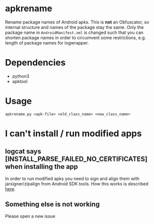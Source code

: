 # apkrename
Rename package names of Android apks. This is **not** an Obfuscator, so internal structure and names
of the package stay the same. Only the package name in `AndroidManifest.xml` is changed such that
you can shorten package names in order to circumvent some restrictions, e.g. length of package
names for logwrapper.

# Dependencies
- python3
- apktool

# Usage

~~~
apkrename.py <apk-file> <old_class_name> <new_class_name>
~~~

# I can't install / run modified apps

## logcat says [INSTALL_PARSE_FAILED_NO_CERTIFICATES] when installing the app

In order to run modified apks you need to sign and align them with jarsigner/zipalign from Android 
SDK tools. How this works is described [here](https://developer.android.com/tools/publishing/app-signing.html).

## Something else is not working

Please open a new issue
